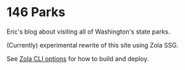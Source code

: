# 146 Parks

Eric's blog about visiting all of Washington's state parks.

(Currently) experimental rewrite of this site using Zola SSG.

See [Zola CLI options](https://www.getzola.org/documentation/getting-started/cli-usage/) for how to build and deploy.
